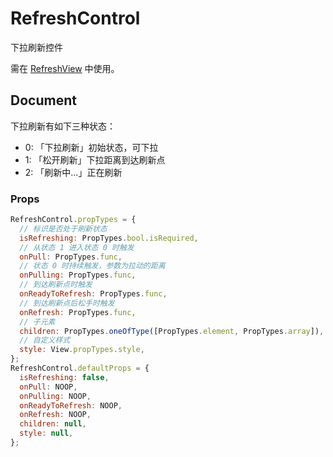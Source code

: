 # RefreshControl

下拉刷新控件

需在 [RefreshView](../) 中使用。

## Document

下拉刷新有如下三种状态：
* 0: 「下拉刷新」初始状态，可下拉
* 1: 「松开刷新」下拉距离到达刷新点
* 2: 「刷新中...」正在刷新

### Props

```js
RefreshControl.propTypes = {
  // 标识是否处于刷新状态
  isRefreshing: PropTypes.bool.isRequired,
  // 从状态 1 进入状态 0 时触发
  onPull: PropTypes.func,
  // 状态 0 时持续触发，参数为拉动的距离
  onPulling: PropTypes.func,
  // 到达刷新点时触发
  onReadyToRefresh: PropTypes.func,
  // 到达刷新点后松手时触发
  onRefresh: PropTypes.func,
  // 子元素
  children: PropTypes.oneOfType([PropTypes.element, PropTypes.array]),
  // 自定义样式
  style: View.propTypes.style,
};
RefreshControl.defaultProps = {
  isRefreshing: false,
  onPull: NOOP,
  onPulling: NOOP,
  onReadyToRefresh: NOOP,
  onRefresh: NOOP,
  children: null,
  style: null,
};
```
